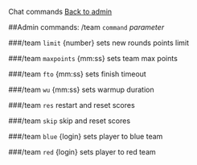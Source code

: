 ﻿Chat commands
[Back to admin](admin_chat.md)<br>

##Admin commands: /team `command` _parameter_

###/team `limit` {number}
sets new rounds points limit

###/team `maxpoints` {mm:ss}
sets team max points

###/team `fto` {mm:ss}
sets finish timeout

###/team `wu` {mm:ss}
sets warmup duration

###/team `res`
restart and reset scores

###/team `skip`
skip and reset scores

###/team `blue` {login}
sets player to blue team

###/team `red` {login}
sets player to red team

